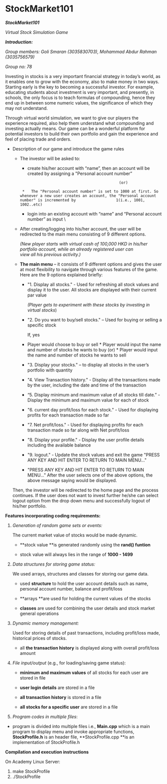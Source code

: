 # StockMarket101

**_StockMarket101_**

_Virtual Stock Simulation Game_

**_Introduction:_**

_Group members: Goli Smaran (3035830703), Mohammad Abdur Rahman (3035756579)_

_Group no: 78_

Investing in stocks is a very important financial strategy in today’s world, as it enables one to grow with the economy, also to make money in two ways. Starting early is the key to becoming a successful investor. For example, educating students about investment is very important, and presently, in schools, the only focus is to teach formulas of compounding, hence they end up in between some numeric values, the significance of which they may not understand.

Through virtual world simulation, we want to give our players the experience required, also help them understand what compounding and investing actually means. Our game can be a wonderful platform for potential investors to build their own portfolio and gain the experience and feel of placing trade and orders.

<!-- -->

*   Description of our game and introduce the game rules
    *   The investor will be asked to:
          *   create his/her account with “name”, then an account will be created by assigning a "Personal account number” 
                                                           
                                                           (or)
                                                           
             *   The "Personal account number" is set to 1000 at first. So whenever a new user creates an account, the "Personal account number" is incremented by                  1(i.e., 1001, 1002..etc)

          *   login into an existing account with “name” and “Personal account number” as input \
   
  

    *   After creating/logging into his/her account, the user will be redirected to the main menu consisting of 9 different options. 

        _(New player starts with virtual cash of 100,000 HKD in his/her \
          portfolio account, while an already registered user can \
          view all his previous activity.)_

    *   **The main menu** – it consists of 9 different options and gives the user at most flexibility to navigate through various features of the game. Here are                               the 9 options explained briefly:
        *   "1. Display all stocks." - Used for refreshing all stock values and display it to the user. All stocks are displayed with their current par value

            _(Player gets to experiment with these stocks by investing in virtual stocks_)

        *   "2. Do you want to buy/sell stocks." – Used for buying or selling a specific stock

             If, yes

           *   Player would choose to buy or sell
              *   Player would input the name and number of stocks he wants to buy 
                                               (or)
              *   Player would input the name and number of stocks he wants to sell
                                             
              
        *   "3. Display your stocks." – to display all stocks in the user’s portfolio with quantity
        *   "4. View Transaction history." - Display all the transactions made by the user, including the date and time of the transaction
        *   “5. Display minimum and maximum value of all stocks till date.” - Display the minimum and maximum value for each of stock
        *   "6. current day profit/loss for each stock." - Used for displaying profits for each transaction made so far
        *   "7. Net profit/loss." - Used for displaying profits for each transaction made so far along with Net profit/loss
        *   "8. Display your profile." - Display the user profile details including the available balance
        *   "9. logout." - Update the stock values and exit the game "PRESS ANY KEY AND HIT ENTER TO RETURN TO MAIN MENU..."

        *   "PRESS ANY KEY AND HIT ENTER TO RETURN TO MAIN MENU..." 
        After the user selects one of the above options, the above message saying would be displayed.


    Then, the investor will be redirected to the home page and the process continues. If the user does not want to invest further he/she can select logout option       from the drop down menu and successfully logout of his/her portfolio.

<!-- -->

**Features incorporating coding requirements:**



1. _Generation of random game sets or events:_

    The current market value of stocks would be made dynamic.


    - **stock value **is generated randomly using the **rand() funtion**


    - stock value will always lies in the range of **1000 - 1499**



2. _Data structures for storing game status:_

     We used arrays, structures and classes for storing our game data.


    - used **structure** to hold the user account details such as name, personal   account number, balance and profit/loss

  	- **arrays **are used for holding the current values of the stocks


    - **classes** are used for combining the user details and stock market general  operations



3. _Dynamic memory management:_

    Used for storing details of past transactions, including profit/loss made, historical prices of stocks.

    - all **the transaction history** is displayed along with overall profit/loss amount



4. _File input/output_ (e.g., for loading/saving game status):

    - **minimum and maximum values** of all stocks for each user are stored in file

 	- **user login details** are stored in a file

  	- **all transaction history** is stored in a file

 	- **all stocks for a specific user** are stored in a file



5. _Program codes in multiple files_:

  - program is divided into multiple files i.e., **Main.cpp** which is a main program to display menu and invoke appropriate functions, **StockProfile.h** is an header file, **StockProfile.cpp **is an implementation of StockProfile.h

<!-- -->

**Compilation and execution instructions**

On Academy Linux Server:

1. make StockProfile
2. ./StockProfile
